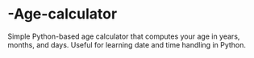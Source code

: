 # -Age-calculator
Simple Python-based age calculator that computes your age in years, months, and days. Useful for learning date and time handling in Python.
